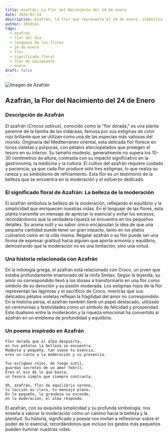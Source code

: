 ```yaml
---
title: Azafrán, La Flor del Nacimiento del 24 de enero
date: 2024-01-24
description: Azafrán, la flor que representa el 24 de enero, simboliza La belleza de la moderación. Descubre su fascinante historia, significado en el lenguaje de las flores y una poesía que celebra su belleza.
author: 365días
tags:
  - azafrán
  - flor del día
  - lenguaje de las flores
  - 24 de enero
  - flor
  - significado floral
  - flor de nacimiento
  - enero
draft: false
---
```



![Imagen de Azafrán](https://cdn.pixabay.com/photo/2019/02/28/16/54/krokus-4026324_640.jpg#center)


## Azafrán, la Flor del Nacimiento del 24 de Enero

### Descripción de Azafrán

El azafrán (_Crocus sativus_), conocido como la "flor dorada," es una planta perenne de la familia de las iridáceas, famosa por sus estigmas de color rojo brillante que se utilizan como una de las especias más valiosas del mundo. Originaria del Mediterráneo oriental, esta delicada flor florece en tonos violetas y púrpuras, con pétalos aterciopelados que protegen el tesoro en su interior. Su tamaño modesto, generalmente no supera los 10-30 centímetros de altura, contrasta con su impacto significativo en la gastronomía, la medicina y la cultura. El cultivo del azafrán requiere cuidado y paciencia, ya que cada flor produce solo tres estigmas, lo que realza su rareza y su simbolismo de refinamiento. Esta flor es un testimonio de la belleza que se encuentra en la moderación y el esfuerzo dedicado.

### El significado floral de Azafrán: La belleza de la moderación

El azafrán simboliza la belleza de la moderación, reflejando el equilibrio y la simplicidad que enriquecen nuestras vidas. En el lenguaje de las flores, esta planta transmite un mensaje de apreciar lo esencial y evitar los excesos, recordándonos que la verdadera riqueza se encuentra en los pequeños detalles. Su aroma sutil y su sabor único encapsulan la idea de que una pequeña cantidad puede tener un gran impacto, tanto en los platos culinarios como en la vida misma. Regalar azafrán o su flor puede ser una forma de expresar gratitud hacia alguien que aporta armonía y equilibrio, demostrando que la moderación no es una limitación, sino una virtud.

### Una historia relacionada con Azafrán

En la mitología griega, el azafrán está relacionado con Croco, un joven que estaba profundamente enamorado de la ninfa Smilax. Según la leyenda, su amor no correspondido llevó a los dioses a transformarlo en una flor como símbolo de su devoción y su pasión moderada. Los estigmas rojos de la flor representan las lágrimas y el sacrificio de Croco, mientras que sus delicados pétalos violetas reflejan la fragilidad del amor no correspondido. En la historia persa, el azafrán también tiene un papel destacado, utilizado en ceremonias y festividades como un símbolo de felicidad y prosperidad. Este dualismo entre la moderación y la riqueza emocional ha convertido al azafrán en un emblema de profundidad y equilibrio.

### Un poema inspirado en Azafrán

```
Flor dorada que al alba despierta,  
en tus pétalos la belleza se encuentra.  
Modesta y pequeña, tan suave tu esencia,  
eres un canto a la moderación y su presencia.  

Tus estigmas rojos, de fuego sutil,  
guardan secretos de un amor febril.  
Eres el eco de lo que basta,  
un tesoro simple que siempre contrasta.  

Oh, azafrán, flor de equilibrio sereno,  
tu lección es clara, tu mensaje pleno.  
En lo pequeño, la grandeza se esconde,  
en la moderación, el alma responde.  
```

El azafrán, con su exquisita simplicidad y su profunda simbología, nos enseña a valorar la moderación como un camino hacia la belleza y la plenitud. Su historia, significado y poesía nos invitan a reflexionar sobre el poder de lo esencial, recordándonos que incluso los gestos más pequeños pueden iluminar nuestras vidas.

